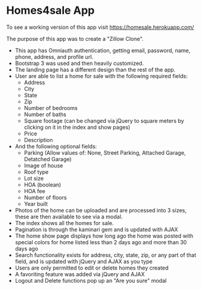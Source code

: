# Homes4sale App

To see a working version of this app visit https://homesale.herokuapp.com/

The purpose of this app was to create a "Zillow Clone".

* This app has Omniauth authentication, getting email, password, name, phone, address, and profile url.
* Bootstrap 3 was used and then heavily customized.  
* The landing page has a different design than the rest of the app.
* User are able to list a home for sale with the following required fields:
  * Address
  * City
  * State
  * Zip
  * Number of bedrooms
  * Number of baths
  * Square footage (can be changed via jQuery to square meters by clicking on it in the index and show pages)
  * Price
  * Description
* And the following optional fields:
  * Parking (Allow values of: None, Street Parking, Attached Garage, Detatched Garage)
  * Image of house
  * Roof type
  * Lot size
  * HOA (boolean)
  * HOA fee
  * Number of floors
  * Year built
* Photos of the home can be uploaded and are processed into 3 sizes, these are then available to see via a modal.
* The index shows all the homes for sale.
* Pagination is through the kaminari gem and is updated with AJAX
* The home show page displays how long ago the home was posted with special colors for home listed less than 2 days ago and more than 30 days ago
* Search functionality exists for address, city, state, zip, or any part of that field, and is updated with jQuery and AJAX as you type
* Users are only permitted to edit or delete homes they created
* A favoriting feature was added via jQuery and AJAX
* Logout and Delete functions pop up an "Are you sure" modal
